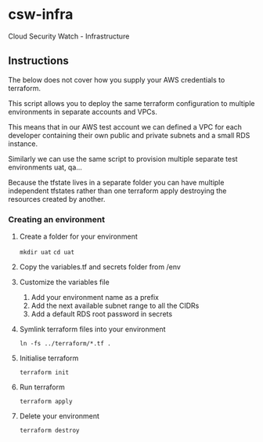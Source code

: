 # csw-infra
Cloud Security Watch - Infrastructure

## Instructions

The below does not cover how you supply your AWS credentials to terraform. 

This script allows you to deploy the same terraform configuration to multiple environments in separate accounts and VPCs. 

This means that in our AWS test account we can defined a VPC for each developer containing their own public and private subnets and a small 
RDS instance. 

Similarly we can use the same script to provision multiple separate 
test environments uat, qa... 

Because the tfstate lives in a separate folder you can have multiple independent tfstates rather than one terraform apply destroying the resources created by another. 

### Creating an environment 

1. Create a folder for your environment 

	`mkdir uat`
	`cd uat`

2. Copy the variables.tf and secrets folder from /env
3. Customize the variables file 

	1. Add your environment name as a prefix 
	2. Add the next available subnet range to all the CIDRs
	3. Add a default RDS root password in secrets

4. Symlink terraform files into your environment 
	
	`ln -fs ../terraform/*.tf .`

5. Initialise terraform 
	
	`terraform init`

6. Run terraform 

	`terraform apply`

7. Delete your environment 

	`terraform destroy`

